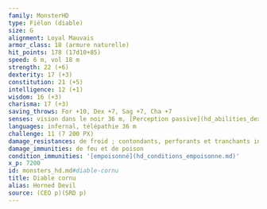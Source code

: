 ```yaml
---
family: MonsterHD
type: Fiélon (diable)
size: G
alignment: Loyal Mauvais
armor_class: 18 (armure naturelle)
hit_points: 178 (17d10+85)
speed: 6 m, vol 18 m
strength: 22 (+6)
dexterity: 17 (+3)
constitution: 21 (+5)
intelligence: 12 (+1)
wisdom: 16 (+3)
charisma: 17 (+3)
saving_throws: For +10, Dex +7, Sag +7, Cha +7
senses: vision dans le noir 36 m, [Perception passive](hd_abilities_dexterity_perception_passive.md) 13
languages: infernal, télépathie 36 m
challenge: 11 (7 200 PX)
damage_resistances: de froid ; contondants, perforants et tranchants infligés par des attaques non-magiques qui ne sont pas en argent
damage_immunities: de feu et de poison
condition_immunities: '[empoisonné](hd_conditions_empoisonne.md)'
x_p: 7200
id: monsters_hd.md#diable-cornu
title: Diable cornu
alias: Horned Devil
source: (CEO p)(SRD p)
---
```


